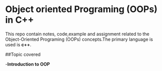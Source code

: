 # Object oriented Programing (OOPs) in C++
This repo contain notes, code,example and assignment related to the Object-Oriented Programing (OOPs) concepts.The primary language is used is **c++**.


##Topic covered

-**Introduction to OOP**

